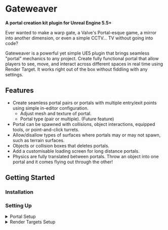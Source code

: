 # Gateweaver
**A portal creation kit plugin for Unreal Engine 5.5+**

Ever wanted to make a warp gate, a Valve's Portal-esque game, a mirror into another dimension, or even a simple CCTV... TV without going into code?

Gateweaver is a powerful yet simple UE5 plugin that brings seamless "portal" mechanics to any project. Create fully functional portal that allow players to see, move, and interact across different spaces in real time using Render Target. It works right out of the box without fiddling with any settings.

## Features
- Create seamless portal pairs or portals with multiple entry/exit points using simple in-editor configuration.
  - Adjust mesh and texture of portal.
  - Portal type (pair or multiple). (Future feature)
- Portal can be spawned with collisions, object interactions, equipped tools, or point-and-click turrets.
- Allow/disallow types of surfaces where portals may or may not spawn, such as terrain surfaces.
- Objects or collision boxes that deletes portals.
- Add a customisable loading screen for long distance portals.
- Physics are fully translated between portals. Throw an object into one portal and it comes flying out through the other!

## Getting Started
### Installation


### Setting Up
<details>
<summary>Portal Setup</summary>

The portal has a black surface at first, and this is because you need to setup render targets for each portal. Refer to the **Render Targets Setup tab** below to learn how to set them up.<br/>
Portals need to be in pairs in order to work, obviously! Drag 2 portals into the game world. In the details panel of each portal, select the Exit Portal as the other portal. This will automatically teleport the player to the other portal when they step into one.
</details>


<details>
<summary>Render Targets Setup</summary>
  
**Forewarning:** I'm unable to automatically create render targets using Blueprints, a limitation of Blueprints unfortunately. You will have to create it yourself through my step-by-step tutorial below. Don't worry, it's fairly easy.

You're going to need **1 Render Target and 1 Material** for the render target per portal. This tutorial was made for only one portal! **Do the same steps for your exit portal as well.**
1. Right click on your project folder in the content browser and create a new **Render Target 2D**. Name it something recognisable like *RT_Portal_Entry_A*. Leave it untouched.
<img width="535" height="391" alt="Screenshot 2025-10-08 205520" src="https://github.com/user-attachments/assets/400d493c-1a33-4158-baf7-b94599171f84" />

2. Right click on your project folder again and create a new **Material**. Name it based on your render target like *M_Portal_Entry_A*. Double click on the new material to open it.
   
3. In the details panel of the material, change the **Material Domain** to **User Interface**.
<img width="564" height="303" alt="Screenshot 2025-10-08 210308" src="https://github.com/user-attachments/assets/463f2898-d4a0-453d-a61b-9711738c6140" />

4. In the material graph of said material, right click and add a **Texture Sample**. Connect **RGB** to **Final Color**.
<img width="340" height="236" alt="image" src="https://github.com/user-attachments/assets/a036dff8-cae4-4a11-b7a1-3efa788eeabe" />
<img width="624" height="345" alt="image" src="https://github.com/user-attachments/assets/56318cd3-172d-4529-ac4b-3eabc8a9448d" />

5. Double click on the black square of the Texture Sample and in the details panel, change the Texture to the Render Target 2D you just created.
<img width="516" height="435" alt="image" src="https://github.com/user-attachments/assets/c2ad763a-7c88-488b-9d5c-4bdd830d7106" />
<br/><br/>
Congratulations! You now have a Render Target and a Material! Drag a portal actor into the game world and plug these 2 objects into the respective render target and portal material slots.

</details>

